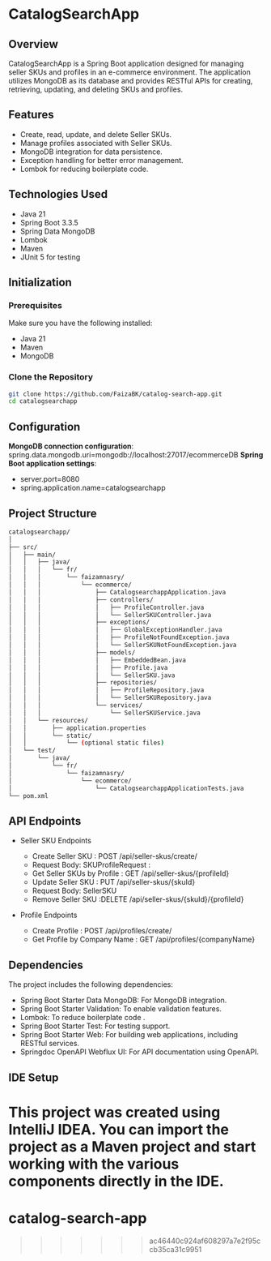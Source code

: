 
# CatalogSearchApp

## Overview

CatalogSearchApp is a Spring Boot application designed for managing seller SKUs  and profiles in an e-commerce environment. The application utilizes MongoDB as its database and provides RESTful APIs for creating, retrieving, updating, and deleting SKUs and profiles.

## Features

- Create, read, update, and delete Seller SKUs.
- Manage profiles associated with Seller SKUs.
- MongoDB integration for data persistence.
- Exception handling for better error management.
- Lombok for reducing boilerplate code.

## Technologies Used

- Java 21
- Spring Boot 3.3.5
- Spring Data MongoDB
- Lombok
- Maven
- JUnit 5 for testing

## Initialization

### Prerequisites

Make sure you have the following installed:

- Java 21
- Maven
- MongoDB

### Clone the Repository

```bash
git clone https://github.com/FaizaBK/catalog-search-app.git
cd catalogsearchapp
```

## Configuration
**MongoDB connection configuration**: spring.data.mongodb.uri=mongodb://localhost:27017/ecommerceDB
**Spring Boot application settings**: 
- server.port=8080
- spring.application.name=catalogsearchapp

## Project Structure
```bash
catalogsearchapp/
│
├── src/
│   ├── main/
│   │   ├── java/
│   │   │   └── fr/
│   │   │       └── faizamnasry/
│   │   │           └── ecommerce/
│   │   │               ├── CatalogsearchappApplication.java
│   │   │               ├── controllers/
│   │   │               │   ├── ProfileController.java
│   │   │               │   └── SellerSKUController.java
│   │   │               ├── exceptions/
│   │   │               │   ├── GlobalExceptionHandler.java
│   │   │               │   ├── ProfileNotFoundException.java
│   │   │               │   └── SellerSKUNotFoundException.java
│   │   │               ├── models/
│   │   │               │   ├── EmbeddedBean.java
│   │   │               │   ├── Profile.java
│   │   │               │   └── SellerSKU.java
│   │   │               ├── repositories/
│   │   │               │   ├── ProfileRepository.java
│   │   │               │   └── SellerSKURepository.java
│   │   │               └── services/
│   │   │                   └── SellerSKUService.java
│   │   └── resources/
│   │       ├── application.properties
│   │       └── static/
│   │           └── (optional static files)
│   └── test/
│       └── java/
│           └── fr/
│               └── faizamnasry/
│                   └── ecommerce/
│                       └── CatalogsearchappApplicationTests.java
└── pom.xml

```
## API Endpoints
- Seller SKU Endpoints 
  - Create Seller SKU : POST /api/seller-skus/create/
  - Request Body: SKUProfileRequest : 
  - Get Seller SKUs by Profile : GET /api/seller-skus/{profileId}
  - Update Seller SKU : PUT /api/seller-skus/{skuId}
  - Request Body: SellerSKU
  - Remove Seller SKU :DELETE /api/seller-skus/{skuId}/{profileId}

- Profile Endpoints
  - Create Profile : POST /api/profiles/create/
  - Get Profile by Company Name : GET /api/profiles/{companyName}
## Dependencies
The project includes the following dependencies:

- Spring Boot Starter Data MongoDB: For MongoDB integration.
- Spring Boot Starter Validation: To enable validation features.
- Lombok: To reduce boilerplate code .
- Spring Boot Starter Test: For testing support.
- Spring Boot Starter Web: For building web applications, including RESTful services.
- Springdoc OpenAPI Webflux UI: For API documentation using OpenAPI.

## IDE Setup
This project was created using IntelliJ IDEA. You can import the project as a Maven project and start working with the various components directly in the IDE.
=======
# catalog-search-app
>>>>>>> ac46440c924af608297a7e2f95ccb35ca31c9951
